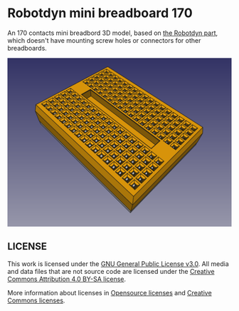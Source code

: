 # Robotdyn mini breadboard 170
An 170 contacts mini breadbord 3D model, based on [the Robotdyn part](https://robotdyn.com/breadboard-mini.html), which doesn't have mounting screw holes or connectors for other breadboards.

![Robotdyn-mini-breadboard](Robotdyn-mini-breadboard.png)

## LICENSE

This work is licensed under the [GNU General Public License v3.0](../LICENSE-GPLV30). All media and data files that are not source code are licensed under the [Creative Commons Attribution 4.0 BY-SA license](../LICENSE-CCBYSA40).

More information about licenses in [Opensource licenses](https://opensource.org/licenses/) and [Creative Commons licenses](https://creativecommons.org/licenses/).
